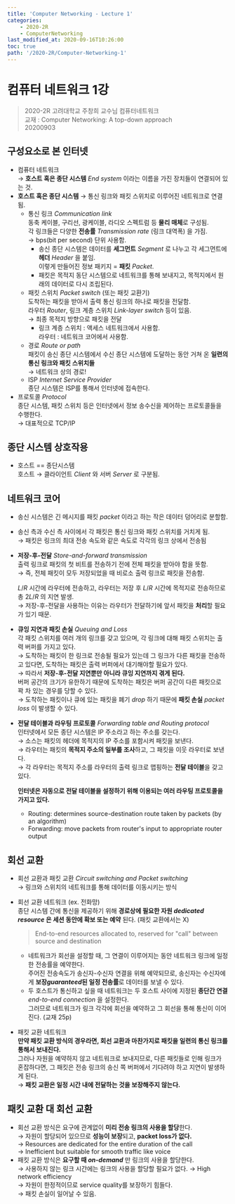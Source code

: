 ```yaml
---
title: 'Computer Networking - Lecture 1'
categories:
    - 2020-2R
    - ComputerNetworking
last_modified_at: 2020-09-16T10:26:00
toc: true
path: '/2020-2R/Computer-Networking-1'
---
```


# 컴퓨터 네트워크 1강

> 2020-2R 고려대학교 주창희 교수님 컴퓨터네트워크  
> 교재 : Computer Networking: A top-down approach  
> 20200903

## 구성요소로 본 인터넷

- 컴퓨터 네트워크  
  → **호스트 혹은 종단 시스템** *End system* 이라는 이름을 가진 장치들이 연결되어 있는 것.  
- **호스트 혹은 종단 시스템** → 통신 링크와 패킷 스위치로 이루어진 네트워크로 연결됨.  
  - 통신 링크 *Communication link*  
    동축 케이블, 구리선, 광케이블, 라디오 스펙트럼 등 **물리 매체**로 구성됨.  
    각 링크들은 다양한 **전송률** *Transmission rate* (링크 대역폭) 을 가짐.  
    → bps(bit per second) 단위 사용함.  
    - 송신 종단 시스템은 데이터를 **세그먼트** *Segment* 로 나누고 각 세그먼트에 **헤더** *Header* 을 붙임.  
      이렇게 만들어진 정보 패키지 = **패킷** *Packet*.  
    - 패킷은 목적지 동단 시스템으로 네트워크를 통해 보내지고, 목적지에서 원래의 데이터로 다시 조립된다.  
  - 패킷 스위치 *Packet switch* (또는 패킷 교환기)  
    도착하는 패킷을 받아서 출력 통신 링크의 하나로 패킷을 전달함.  
    라우터 *Router*, 링크 계층 스위치 *Link-layer switch* 등이 있음.  
    → 최종 목적지 방향으로 패킷을 전달  
    - 링크 계층 스위치 : 액세스 네트워크에서 사용함.  
      라우터 : 네트워크 코어에서 사용함.  
  - 경로 *Route or path*  
    패킷이 송신 종단 시스템에서 수신 종단 시스템에 도달하는 동안 거쳐 온 **일련의 통신 링크와 패킷 스위치들**  
    → 네트워크 상의 경로!  
  - ISP *Internet Service Provider*  
    종단 시스템은 ISP를 통해서 인터넷에 접속한다.  
- 프로토콜 *Protocol*  
  종단 시스템, 패킷 스위치 등은 인터넷에서 정보 송수신을 제어하는 프로토콜들을 수행한다.  
  → 대표적으로 TCP/IP

## 종단 시스템 상호작용

- 호스트 == 종단시스템  
  호스트 → 클라이언트 *Client* 와 서버 *Server* 로 구분됨.

## 네트워크 코어

- 송신 시스템은 긴 메시지를 패킷 *packet* 이라고 하는 작은 데이터 덩어리로 분할함.

- 송신 측과 수신 측 사이에서 각 패킷은 통신 링크와 패킷 스위치를 거치게 됨.  
  → 패킷은 링크의 최대 전송 속도와 같은 속도로 각각의 링크 상에서 전송됨

- **저장-후-전달** *Store-and-forward transmission*  
  출력 링크로 패킷의 첫 비트를 전송하기 전에 전체 패킷을 받아야 함을 뜻함.  
  → 즉, 전체 패킷이 모두 저장되었을 때 비로소 출력 링크로 패킷을 전송함.

  $L/R$ 시간에 라우터에 전송하고, 라우터는 저장 후 $L/R$ 시간에 목적지로 전송하므로 총 $2L/R$ 의 지연 발생.  
  → 저장-후-전달을 사용하는 이유는 라우터가 전달하기에 앞서 패킷을 **처리**할 필요가 있기 때문.

- **큐잉 지연과 패킷 손실** *Queuing and Loss*  
  각 패킷 스위치를 여러 개의 링크를 갖고 있으며, 각 링크에 대해 패킷 스위치는 출력 버퍼를 가지고 있다.  
  → 도착하는 패킷이 한 링크로 전송될 필요가 있는데 그 링크가 다른 패킷을 전송하고 있다면, 도착하는 패킷은 출력 버퍼에서 대기해야할 필요가 있다.  
  → 따라서 **저장-후-전달 지연뿐만 아니라 큐잉 지연까지 겪게 된다.**  
  버퍼 공간의 크기가 유한하기 때문에 도착하는 패킷은 버퍼 공간이 다른 패킷으로 꽉 차 있는 경우를 당할 수 있다.  
  → 도착하는 패킷이나 큐에 있는 패킷을 폐기 *drop* 하기 때문에 **패킷 손실** *packet loss* 이 발생할 수 있다.

- **전달 테이블과 라우팅 프로토콜** *Forwarding table and Routing protocol*   
  인터넷에서 모든 종단 시스템은 IP 주소라고 하는 주소를 갖는다.  
  → 소스는 패킷의 헤더에 목적지의 IP 주소를 포함시켜 패킷을 보낸다.  
  → 라우터는 패킷의 **목적지 주소의 일부를 조사**하고, 그 패킷을 이웃 라우터로 보낸다.  
  → 각 라우터는 목적지 주소를 라우터의 출력 링크로 맵핑하는 **전달 테이블**을 갖고 있다.

  **인터넷은 자동으로 전달 테이블을 설정하기 위해 이용되는 여러 라우팅 프로토콜을 가지고 있다.**

  - Routing: determines source-destination route taken by packets (by an algorithm)  
  - Forwarding: move packets from router's input to appropriate router output

## 회선 교환

- 회선 교환과 패킷 교환 *Circuit switching and Packet switching*  
  → 링크와 스위치의 네트워크를 통해 데이터를 이동시키는 방식

- 회선 교환 네트워크 (ex. 전화망)  
  종단 시스템 간에 통신을 제공하기 위해 **경로상에 필요한 자원 *dedicated resource* 은 세션 동안에 확보 또는 예약** 된다. (패킷 교환에서는 X)

  > End-to-end resources allocated to, reserved for "call" between source and destination

  - 네트워크가 회선을 설정할 때, 그 연결이 이루어지는 동안 네트워크 링크에 일정한 전송률을 예약한다.  
    주어진 전송속도가 송신자-수신자 연결을 위해 예약되므로, 송신자는 수신자에게 **보장*guaranteed*된 일정 전송률**로 데이터를 보낼 수 있다.  
  - 두 호스트가 통신하고 싶을 때 네트워크는 두 호스트 사이에 지정된 **종단간 연결** *end-to-end connection* 을 설정한다.  
    그러므로 네트워크가 링크 각각에 회선을 예약하고 그 회선을 통해 통신이 이어진다. (교재 25p)

- 패킷 교환 네트워크  
  **만약 패킷 교환 방식의 경우라면, 회선 교환과 마찬가지로 패킷을 일련의 통신 링크를 통해서 보내진다.**  
  그러나 자원을 예약하지 않고 네트워크로 보내지므로, 다른 패킷들로 인해 링크가 혼잡하다면, 그 패킷은 전송 링크의 송신 쪽 버퍼에서 기다려야 하고 지연이 발생하게 된다.  
  → **패킷 교환은 일정 시간 내에 전달하는 것을 보장해주지 않는다.**

## 패킷 교환 대 회선 교환

- 회선 교환 방식은 요구에 관계없이 **미리 전송 링크의 사용을 할당**한다.  
  → 자원이 할당되어 있으므로 **성능이 보장**되고, **packet loss가 없다.**  
  → Resources are dedicated for the entire duration of the call  
  → Inefficient but suitable for smooth traffic like voice  
- 패킷 교환 방식은 **요구할 때 *on-demand*** 만 링크의 사용을 할당한다.  
  → 사용하지 않는 링크 시간에는 링크의 사용을 할당할 필요가 없다. → High network efficiency  
  → 자원이 한정적이므로 service quality를 보장하기 힘들다.  
  → 패킷 손실이 일어날 수 있음.
